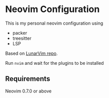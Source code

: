 # Neovim Configuration

This is my personal neovim configuration using 
- packer
- treesitter
- LSP

Based on [LunarVim repo](https://www.youtube.com/redirect?event=video_description&redir_token=QUFFLUhqbVBkLVZpc1ZNZUZvcTZSSGhydmdBeEhxNEM0d3xBQ3Jtc0tueXhSejZvMzF2T041ZmtocXUzUjdjaVpDZjhYRTJ4eEFrWmFmdjZHb3BCdHZjWW5DUVlRRmRfbGRVS2NnSnI3YUI0TjdYZzFPejNGZF9VbjBWaWVQb2xrYTZKazB5RkdaTDRjTGZIOU95OWVnLTYzOA&q=https%3A%2F%2Fgithub.com%2FLunarVim%2FNeovim-from-scratch%2Ftree%2Fmaster&v=6F3ONwrCxMg).

Run `nvim` and wait for the plugins to be installed 

## Requirements
Neovim 0.7.0 or above
